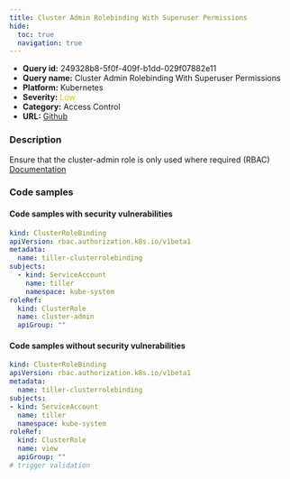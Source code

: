 ```yaml
---
title: Cluster Admin Rolebinding With Superuser Permissions
hide:
  toc: true
  navigation: true
---
```


<style>
  .highlight .hll {
    background-color: #ff171742;
  }
  .md-content {
    max-width: 1100px;
    margin: 0 auto;
  }
</style>

-   **Query id:** 249328b8-5f0f-409f-b1dd-029f07882e11
-   **Query name:** Cluster Admin Rolebinding With Superuser Permissions
-   **Platform:** Kubernetes
-   **Severity:** <span style="color:#CC0">Low</span>
-   **Category:** Access Control
-   **URL:** [Github](https://github.com/Checkmarx/kics/tree/master/assets/queries/k8s/cluster_admin_role_binding_with_super_user_permissions)

### Description
Ensure that the cluster-admin role is only used where required (RBAC)<br>
[Documentation](https://kubernetes.io/docs/reference/access-authn-authz/rbac/#user-facing-roles)

### Code samples
#### Code samples with security vulnerabilities
```yaml title="Postitive test num. 1 - yaml file" hl_lines="11"
kind: ClusterRoleBinding
apiVersion: rbac.authorization.k8s.io/v1beta1
metadata:
  name: tiller-clusterrolebinding
subjects:
  - kind: ServiceAccount
    name: tiller
    namespace: kube-system
roleRef:
  kind: ClusterRole
  name: cluster-admin
  apiGroup: ""

```


#### Code samples without security vulnerabilities
```yaml title="Negative test num. 1 - yaml file"
kind: ClusterRoleBinding
apiVersion: rbac.authorization.k8s.io/v1beta1
metadata:
  name: tiller-clusterrolebinding
subjects:
- kind: ServiceAccount
  name: tiller
  namespace: kube-system
roleRef:
  kind: ClusterRole
  name: view
  apiGroup: ""
# trigger validation

```
